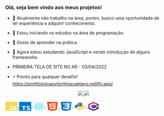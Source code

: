 ### Olá, seja bem vindo aos meus projetos!

- 🔭 Atualmente não trabalho na área, porém, busco uma oportunidade de ter experiência e adquirir conhecimento.
- 🌱 Estou iniciando os estudos na área de programação.
- 👯 Gosto de aprender na prática.
- 🤔 Agora estou estudando JavaScript e vendo introdução de alguns frameworks.
- PRIMEIRA TELA DE SITE NO AR - 03/04/2022

- ⚡ Pronto para qualquer desafio!
https://portifoliojoaovitorlimacaetano.netlify.app/

<div align="center">
  <a href="https://github.com/joaovitorlc">
  <img height="130em"  src="https://github-readme-stats.vercel.app/api?username=joaovitorlc&show_icons=true&theme=dark&include_all_commits=true&count_private=true"/>
  <img height="130em" src="https://github-readme-stats.vercel.app/api/top-langs/?username=joaovitorlc&layout=compact&langs_count=7&theme=dark"/>
</div>
  
  <div style="display: inline_block"><br>
  <img align="center" alt="Rafa-Js" height="30" width="40" src="https://raw.githubusercontent.com/devicons/devicon/master/icons/javascript/javascript-plain.svg">
  <img align="center" alt="Rafa-Ts" height="30" width="40" src="https://raw.githubusercontent.com/devicons/devicon/master/icons/typescript/typescript-plain.svg">
  <img align="center" alt="Rafa-React" height="30" width="40" src="https://raw.githubusercontent.com/devicons/devicon/master/icons/react/react-original.svg">
  <img align="center" alt="Rafa-HTML" height="30" width="40" src="https://raw.githubusercontent.com/devicons/devicon/master/icons/html5/html5-original.svg">
  <img align="center" alt="Rafa-CSS" height="30" width="40" src="https://raw.githubusercontent.com/devicons/devicon/master/icons/css3/css3-original.svg">
  <img align="center" alt="Rafa-Python" height="30" width="40" src="https://raw.githubusercontent.com/devicons/devicon/master/icons/python/python-original.svg">
  <img align="center" alt="Rafa-Csharp" height="30" width="40" src="https://raw.githubusercontent.com/devicons/devicon/master/icons/csharp/csharp-original.svg">
</div>
